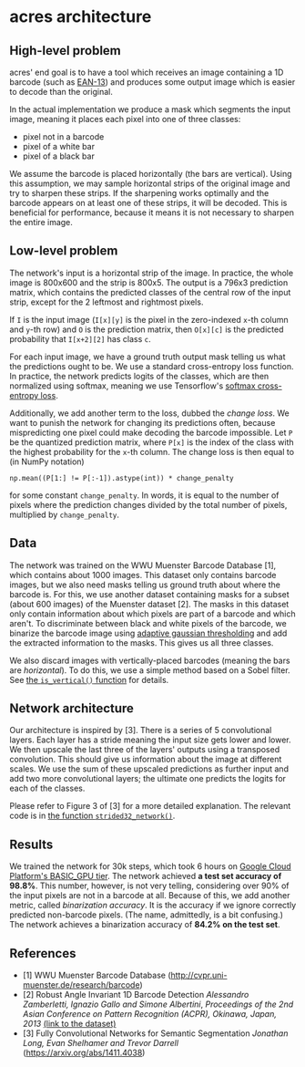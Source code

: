 # acres architecture

## High-level problem
acres' end goal is to have a tool which receives an image containing a 1D barcode
(such as [EAN-13](https://en.wikipedia.org/wiki/International_Article_Number)) and produces some output image which is easier to decode than the original.

In the actual implementation we produce a mask which segments the input image, meaning it places each pixel into one of three classes:

- pixel not in a barcode
- pixel of a white bar
- pixel of a black bar

We assume the barcode is placed horizontally (the bars are vertical). Using this assumption, we may sample horizontal strips of the original image and try to sharpen these strips. If the sharpening works optimally and the barcode appears on at least one of these strips, it will be decoded. This is beneficial for performance, because it means it is not necessary to sharpen the entire image.

## Low-level problem
The network's input is a horizontal strip of the image. In practice, the whole image is 800x600 and the strip is 800x5. The output is a 796x3 prediction matrix, which contains the predicted classes of the central row of the input strip, except for the 2 leftmost and rightmost pixels.

If `I` is the input image (`I[x][y]` is the pixel in the zero-indexed `x`-th column and `y`-th row) and
`O` is the prediction matrix, then `O[x][c]` is the predicted probability that
`I[x+2][2]` has class `c`.

For each input image, we have a ground truth output mask telling us what the predictions ought to be. We use a standard cross-entropy loss function. In practice, the network predicts logits of the classes, which are then normalized using softmax, meaning we use Tensorflow's [softmax cross-entropy loss](https://www.tensorflow.org/api_docs/python/tf/nn/sparse_softmax_cross_entropy_with_logits).

Additionally, we add another term to the loss, dubbed the _change loss_. We want to punish the network for changing its predictions often, because mispredicting one pixel could make decoding the barcode impossible. Let `P` be the quantized prediction matrix, where `P[x]` is the index of the class with the highest probability for the `x`-th column. The change loss is then equal to (in NumPy notation)
```
np.mean((P[1:] != P[:-1]).astype(int)) * change_penalty
```
for some constant `change_penalty`. In words, it is equal to the number of pixels where the prediction changes divided by the total number of pixels, multiplied by `change_penalty`.

## Data
The network was trained on the WWU Muenster Barcode Database [1], which contains about 1000 images. This dataset only contains barcode images, but we also need masks telling us ground truth about where the barcode is. For this, we use another dataset containing masks for a subset (about 600 images) of the Muenster dataset [2]. The masks in this dataset only contain information about which pixels are part of a barcode and which aren't. To discriminate between black and white pixels of the barcode, we binarize the barcode image using [adaptive gaussian thresholding](https://docs.opencv.org/3.4.0/d7/d4d/tutorial_py_thresholding.html) and add the extracted information to the masks. This gives us all three classes.

We also discard images with vertically-placed barcodes (meaning the bars are _horizontal_). To do this, we use a simple method based on a Sobel filter. See [the `is_vertical()` function](./scripts/make_binarized_masks.py) for details.

## Network architecture
Our architecture is inspired by [3]. There is a series of 5 convolutional layers. Each layer has a stride meaning the input size gets lower and lower. We then upscale the last three of the layers' outputs using a transposed convolution. This should give us information about the image at different scales. We use the sum of these upscaled predictions as further input and add two more convolutional layers; the ultimate one predicts the logits for each of the classes.

Please refer to Figure 3 of [3] for a more detailed explanation.
The relevant code is in [the function `strided32_network()`](./binarization/model.py).

## Results
We trained the network for 30k steps, which took 6 hours on [Google Cloud Platform's BASIC_GPU tier](https://cloud.google.com/ml-engine/docs/tensorflow/machine-types#scale_tiers). The network achieved **a test set accuracy of 98.8%**. This number, however, is not very telling, considering over 90% of the input pixels are not in a barcode at all. Because of this, we add another metric, called _binarization accuracy_. It is the accuracy if we ignore correctly predicted non-barcode pixels. (The name, admittedly, is a bit confusing.) The network achieves a binarization accuracy of **84.2% on the test set**.

## References
- [1] WWU Muenster Barcode Database (http://cvpr.uni-muenster.de/research/barcode)
- [2] Robust Angle Invariant 1D Barcode Detection
  _Alessandro Zamberletti, Ignazio Gallo and Simone Albertini_,
  _Proceedings of the 2nd Asian Conference on Pattern Recognition (ACPR), Okinawa, Japan, 2013_
  [(link to the dataset)](http://artelab.dista.uninsubria.it/downloads/datasets/barcode/hough_barcode_1d/hough_barcode_1d.html)
- [3] Fully Convolutional Networks for Semantic Segmentation
  _Jonathan Long, Evan Shelhamer and Trevor Darrell_ (https://arxiv.org/abs/1411.4038)
